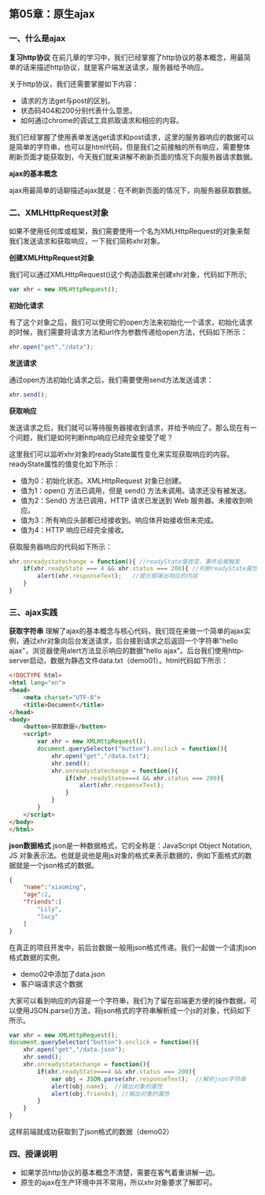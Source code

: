 ## 第05章：原生ajax


### 一、什么是ajax

**复习http协议**
在前几章的学习中，我们已经掌握了http协议的基本概念，用最简单的话来描述http协议，就是客户端发送请求，服务器给予响应。

关于http协议，我们还需要掌握如下内容：

* 请求的方法get与post的区别。
* 状态码404和200分别代表什么意思。
* 如何通过chrome的调试工具抓取请求和相应的内容。

我们已经掌握了使用表单发送get请求和post请求，这里的服务器响应的数据可以是简单的字符串，也可以是html代码，但是我们之前接触的所有响应，需要整体刷新页面才能获取到，今天我们就来讲解不刷新页面的情况下向服务器请求数据。

**ajax的基本概念**

ajax用最简单的话聊描述ajax就是：在不刷新页面的情况下，向服务器获取数据。

### 二、XMLHttpRequest对象

如果不使用任何库或框架，我们需要使用一个名为XMLHttpRequest的对象来帮我们发送请求和获取响应，一下我们简称xhr对象。

**创建XMLHttpRequest对象**

我们可以通过XMLHttpRequest()这个构造函数来创建xhr对象，代码如下所示;

``` js
var xhr = new XMLHttpRequest();

```

**初始化请求**

有了这个对象之后，我们可以使用它的open方法来初始化一个请求，初始化请求的时候，我们需要将请求方法和url作为参数传递给open方法，代码如下所示：

``` js
xhr.open("get","/data");
```

**发送请求**

通过open方法初始化请求之后，我们需要使用send方法发送请求：

``` js
xhr.send();
```

**获取响应**

发送请求之后，我们就可以等待服务器接收到请求，并给予响应了。那么现在有一个问题，我们是如何判断http响应已经完全接受了呢？

这里我们可以监听xhr对象的readyState属性变化来实现获取响应的内容。readyState属性的值变化如下所示：

* 值为0：初始化状态。XMLHttpRequest 对象已创建。
* 值为1：open() 方法已调用，但是 send() 方法未调用。请求还没有被发送。
* 值为2：Send() 方法已调用，HTTP 请求已发送到 Web 服务器。未接收到响应。
* 值为3：所有响应头部都已经接收到。响应体开始接收但未完成。
* 值为4：HTTP 响应已经完全接收。

获取服务器响应的代码如下所示：

``` js
xhr.onreadystatechange = function(){ //readyState值改变，事件会被触发
    if(xhr.readyState === 4 && xhr.status === 200){ //判断readyState属性和status属性是否符合要求
        alert(xhr.responseText);   //提示框弹出响应的内容
    }
}
```

### 三、ajax实践

**获取字符串**
理解了ajax的基本概念与核心代码，我们现在来做一个简单的ajax实例，通过xhr对象向后台发送请求，后台接到请求之后返回一个字符串"hello ajax"，浏览器使用alert方法显示响应的数据"hello ajax"。后台我们使用http-server启动，数据为静态文件data.txt（demo01）。html代码如下所示：

``` html
<!DOCTYPE html>
<html lang="en">
<head>
    <meta charset="UTF-8">
    <title>Document</title>
</head>
<body>
    <button>获取数据</button>
    <script>
        var xhr = new XMLHttpRequest();
        document.querySelector("button").onclick = function(){
            xhr.open("get","/data.txt");
            xhr.send();
            xhr.onreadystatechange = function(){
                if(xhr.readyState===4 && xhr.status === 200){
                    alert(xhr.responseText);
                }
            }
        }
    </script>
</body>
</html>
```



**json数据格式**
json是一种数据格式，它的全称是：JavaScript Object Notation, JS 对象表示法。也就是说他是用js对象的格式来表示数据的，例如下面格式的数据就是一个json格式的数据。

``` json
{
    "name":"xiaoming",
    "age":2,
    "friends":[
        "Lily",
        "lucy"
    ]
}
```

在真正的项目开发中，前后台数据一般用json格式传递。我们一起做一个请求json格式数据的实例，

* demo02中添加了data.json
* 客户端请求这个数据

大家可以看到响应的内容是一个字符串，我们为了留在前端更方便的操作数据，可以使用JSON.parse()方法，将json格式的字符串解析成一个js的对象，代码如下所示。

``` js
var xhr = new XMLHttpRequest();
document.querySelector("button").onclick = function(){
    xhr.open("get","/data.json");
    xhr.send();
    xhr.onreadystatechange = function(){
        if(xhr.readyState===4 && xhr.status === 200){
            var obj = JSON.parse(xhr.responseText);  //解析json字符串
            alert(obj.name);  //输出对象的属性
            alert(obj.friends); //输出对象的属性
        }
    }
}
```

这样前端就成功获取到了json格式的数据（demo02）

### 四、授课说明
* 如果学员http协议的基本概念不清楚，需要在客气着重讲解一边。
* 原生的ajax在生产环境中并不常用，所以xhr对象要求了解即可。


